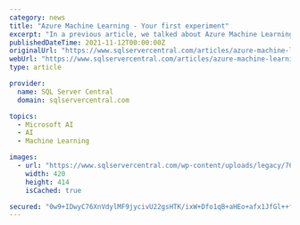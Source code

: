 ```yaml
---
category: news
title: "Azure Machine Learning - Your first experiment"
excerpt: "In a previous article, we talked about Azure Machine Learning (ML). This time we will create our first ML model from 0 to predict data. The predictions will be obtained from the data stored in an ..."
publishedDateTime: 2021-11-12T00:00:00Z
originalUrl: "https://www.sqlservercentral.com/articles/azure-machine-learning-your-first-experiment-1"
webUrl: "https://www.sqlservercentral.com/articles/azure-machine-learning-your-first-experiment-1"
type: article

provider:
  name: SQL Server Central
  domain: sqlservercentral.com

topics:
  - Microsoft AI
  - AI
  - Machine Learning

images:
  - url: "https://www.sqlservercentral.com/wp-content/uploads/legacy/76c0d6654d7eece200c128485660a8b83ee55e3c/29440.jpg"
    width: 420
    height: 414
    isCached: true

secured: "0w9+IDwyC76XnVdylMF9jycivU22gsHTK/ixW+Dfo1qB+aHEo+afx1JfGl++fIhiCiI7BrEQ4Tpx3d8OOimuYzcbag5Gxyp2RHa93EMgRetAvHAoqEQAgt0vBktzd43ENkhKl83ocx5wls+eTIU5z0JeUTIsZMOQ/FS54bMrql/IjBmxWSsFEc4KoR3YlAOBdN+H6UyQT78oSQNtwWoK6pnCvGntPvPe0xfywwbNLezLvbkpGvRnVp1Ce1UailmmaO4ueH2GkB+v6cShUigVTE5bACOX00g/gDQXLHZjb9pETtuoFvQckvO31UyrpHxT0rwJL5OyeE5CyZSeNVqDmDOGAVDMsN3Qs3Nwbb0buyM=;XaYIEoFIH7GCc/Z4tUxuDQ=="
---
```


